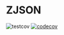 # ZJSON

![testcov](https://github.com/SeedyROM/zjson/actions/workflows/test.yml/badge.svg)
[![codecov](https://codecov.io/gh/SeedyROM/zjson/branch/main/graph/badge.svg?token=5IGBLN94UZ)](https://codecov.io/gh/SeedyROM/zjson)

